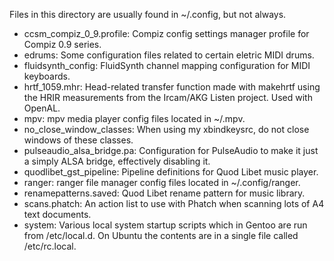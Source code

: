 Files in this directory are usually found in ~/.config, but not always.

* ccsm_compiz_0_9.profile: Compiz config settings manager profile for Compiz 0.9 series.
* edrums: Some configuration files related to certain eletric MIDI drums.
* fluidsynth_config: FluidSynth channel mapping configuration for MIDI keyboards.
* hrtf_1059.mhr: Head-related transfer function made with makehrtf using the HRIR measurements from the Ircam/AKG Listen project. Used with OpenAL.
* mpv: mpv media player config files located in ~/.mpv.
* no_close_window_classes: When using my xbindkeysrc, do not close windows of these classes.
* pulseaudio_alsa_bridge.pa: Configuration for PulseAudio to make it just a simply ALSA bridge, effectively disabling it.
* quodlibet_gst_pipeline: Pipeline definitions for Quod Libet music player.
* ranger: ranger file manager config files located in ~/.config/ranger.
* renamepatterns.saved: Quod Libet rename pattern for music library.
* scans.phatch: An action list to use with Phatch when scanning lots of A4 text documents.
* system: Various local system startup scripts which in Gentoo are run from /etc/local.d. On Ubuntu the contents are in a single file called /etc/rc.local.
